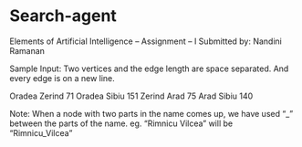 # Search-agent


Elements of Artificial Intelligence – Assignment – I
Submitted by: Nandini Ramanan
	             
Sample Input:
Two vertices and the edge length are space separated. And every edge is on a new line.
 
Oradea Zerind 71
Oradea Sibiu 151
Zerind Arad 75
Arad Sibiu 140


Note: When a node with two parts in the name comes up, we have used “_” between the parts of the name.
 eg. “Rimnicu Vilcea” will be “Rimnicu_Vilcea”


 
